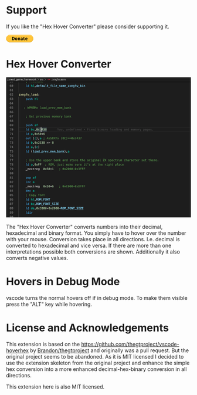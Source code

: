 # Support

If you like the "Hex Hover Converter" please consider supporting it.

<a title="PayPal" href="https://www.paypal.com/cgi-bin/webscr?cmd=_s-xclick&hosted_button_id=8S4R8HPXVCXUL&source=url">
	<img src="images/btn_donate_SM.gif" />
</a>


# Hex Hover Converter

![](images/hex-hover-converter.gif)


The "Hex Hover Converter" converts numbers into their decimal, hexadecimal and binary format.
You simply have to hover over the number with your mouse.
Conversion takes place in all directions. I.e. decimal is converted to hexadecimal and vice versa.
If there are more than one interpretations possible both conversions are shown.
Additionally it also converts negative values.


# Hovers in Debug Mode

vscode turns the normal hovers off if in debug mode. To make them visible press the "ALT" key while hovering.


# License and Acknowledgements

This extension is based on the https://github.com/thegtproject/vscode-hoverhex by [Brandon/thegtproject](https://github.com/thegtproject) and originally was a pull request.
But the original project seems to be abandoned.
As it is MIT licensed I decided to use the extension skeleton from the original project and enhance the simple hex conversion into a more enhanced decimal-hex-binary conversion in all directions.

This extension here is also MIT licensed.




